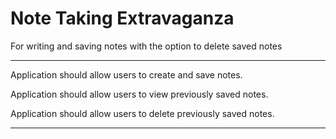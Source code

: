 # Note Taking Extravaganza
For writing and saving notes with the option to delete saved notes

---

Application should allow users to create and save notes.

Application should allow users to view previously saved notes.

Application should allow users to delete previously saved notes.

- - -


